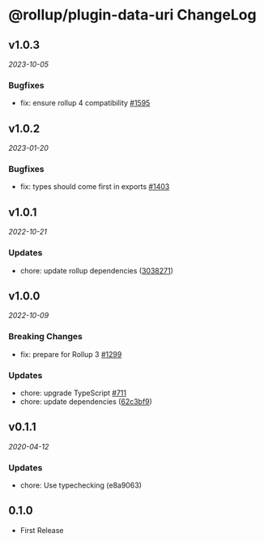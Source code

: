 # @rollup/plugin-data-uri ChangeLog

## v1.0.3

_2023-10-05_

### Bugfixes

- fix: ensure rollup 4 compatibility [#1595](https://github.com/rollup/plugins/pull/1595)

## v1.0.2

_2023-01-20_

### Bugfixes

- fix: types should come first in exports [#1403](https://github.com/rollup/plugins/pull/1403)

## v1.0.1

_2022-10-21_

### Updates

- chore: update rollup dependencies ([3038271](https://github.com/rollup/plugins/commit/303827191ede6b2e4eade96c6968ed16a587683f))

## v1.0.0

_2022-10-09_

### Breaking Changes

- fix: prepare for Rollup 3 [#1299](https://github.com/rollup/plugins/pull/1299)

### Updates

- chore: upgrade TypeScript [#711](https://github.com/rollup/plugins/pull/711)
- chore: update dependencies ([62c3bf9](https://github.com/rollup/plugins/commit/62c3bf98113eafe99301c56880a4df0b93fd41b7))

## v0.1.1

_2020-04-12_

### Updates

- chore: Use typechecking (e8a9063)

## 0.1.0

- First Release
